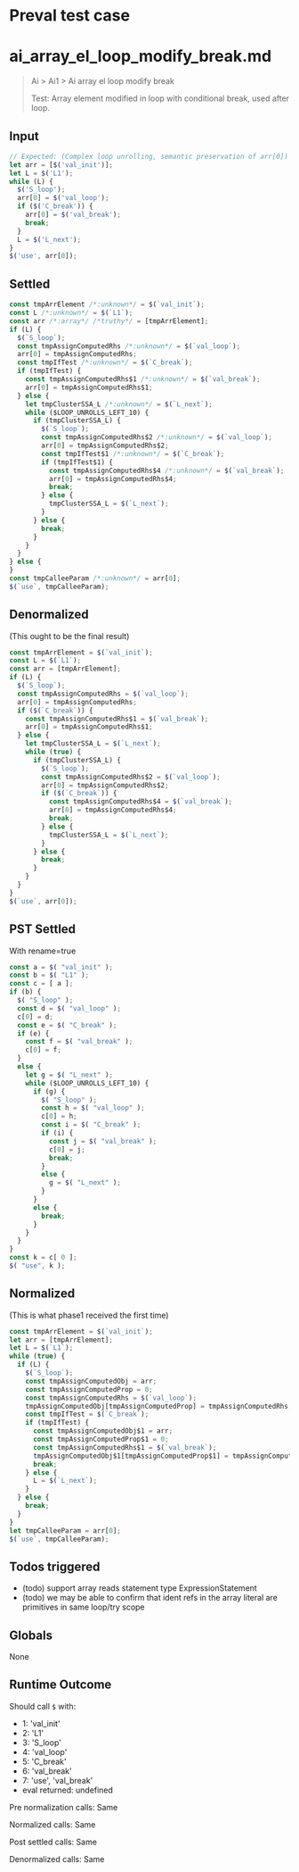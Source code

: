 # Preval test case

# ai_array_el_loop_modify_break.md

> Ai > Ai1 > Ai array el loop modify break
>
> Test: Array element modified in loop with conditional break, used after loop.

## Input

`````js filename=intro
// Expected: (Complex loop unrolling, semantic preservation of arr[0])
let arr = [$('val_init')];
let L = $('L1');
while (L) {
  $('S_loop');
  arr[0] = $('val_loop');
  if ($('C_break')) {
    arr[0] = $('val_break');
    break;
  }
  L = $('L_next');
}
$('use', arr[0]);
`````


## Settled


`````js filename=intro
const tmpArrElement /*:unknown*/ = $(`val_init`);
const L /*:unknown*/ = $(`L1`);
const arr /*:array*/ /*truthy*/ = [tmpArrElement];
if (L) {
  $(`S_loop`);
  const tmpAssignComputedRhs /*:unknown*/ = $(`val_loop`);
  arr[0] = tmpAssignComputedRhs;
  const tmpIfTest /*:unknown*/ = $(`C_break`);
  if (tmpIfTest) {
    const tmpAssignComputedRhs$1 /*:unknown*/ = $(`val_break`);
    arr[0] = tmpAssignComputedRhs$1;
  } else {
    let tmpClusterSSA_L /*:unknown*/ = $(`L_next`);
    while ($LOOP_UNROLLS_LEFT_10) {
      if (tmpClusterSSA_L) {
        $(`S_loop`);
        const tmpAssignComputedRhs$2 /*:unknown*/ = $(`val_loop`);
        arr[0] = tmpAssignComputedRhs$2;
        const tmpIfTest$1 /*:unknown*/ = $(`C_break`);
        if (tmpIfTest$1) {
          const tmpAssignComputedRhs$4 /*:unknown*/ = $(`val_break`);
          arr[0] = tmpAssignComputedRhs$4;
          break;
        } else {
          tmpClusterSSA_L = $(`L_next`);
        }
      } else {
        break;
      }
    }
  }
} else {
}
const tmpCalleeParam /*:unknown*/ = arr[0];
$(`use`, tmpCalleeParam);
`````


## Denormalized
(This ought to be the final result)

`````js filename=intro
const tmpArrElement = $(`val_init`);
const L = $(`L1`);
const arr = [tmpArrElement];
if (L) {
  $(`S_loop`);
  const tmpAssignComputedRhs = $(`val_loop`);
  arr[0] = tmpAssignComputedRhs;
  if ($(`C_break`)) {
    const tmpAssignComputedRhs$1 = $(`val_break`);
    arr[0] = tmpAssignComputedRhs$1;
  } else {
    let tmpClusterSSA_L = $(`L_next`);
    while (true) {
      if (tmpClusterSSA_L) {
        $(`S_loop`);
        const tmpAssignComputedRhs$2 = $(`val_loop`);
        arr[0] = tmpAssignComputedRhs$2;
        if ($(`C_break`)) {
          const tmpAssignComputedRhs$4 = $(`val_break`);
          arr[0] = tmpAssignComputedRhs$4;
          break;
        } else {
          tmpClusterSSA_L = $(`L_next`);
        }
      } else {
        break;
      }
    }
  }
}
$(`use`, arr[0]);
`````


## PST Settled
With rename=true

`````js filename=intro
const a = $( "val_init" );
const b = $( "L1" );
const c = [ a ];
if (b) {
  $( "S_loop" );
  const d = $( "val_loop" );
  c[0] = d;
  const e = $( "C_break" );
  if (e) {
    const f = $( "val_break" );
    c[0] = f;
  }
  else {
    let g = $( "L_next" );
    while ($LOOP_UNROLLS_LEFT_10) {
      if (g) {
        $( "S_loop" );
        const h = $( "val_loop" );
        c[0] = h;
        const i = $( "C_break" );
        if (i) {
          const j = $( "val_break" );
          c[0] = j;
          break;
        }
        else {
          g = $( "L_next" );
        }
      }
      else {
        break;
      }
    }
  }
}
const k = c[ 0 ];
$( "use", k );
`````


## Normalized
(This is what phase1 received the first time)

`````js filename=intro
const tmpArrElement = $(`val_init`);
let arr = [tmpArrElement];
let L = $(`L1`);
while (true) {
  if (L) {
    $(`S_loop`);
    const tmpAssignComputedObj = arr;
    const tmpAssignComputedProp = 0;
    const tmpAssignComputedRhs = $(`val_loop`);
    tmpAssignComputedObj[tmpAssignComputedProp] = tmpAssignComputedRhs;
    const tmpIfTest = $(`C_break`);
    if (tmpIfTest) {
      const tmpAssignComputedObj$1 = arr;
      const tmpAssignComputedProp$1 = 0;
      const tmpAssignComputedRhs$1 = $(`val_break`);
      tmpAssignComputedObj$1[tmpAssignComputedProp$1] = tmpAssignComputedRhs$1;
      break;
    } else {
      L = $(`L_next`);
    }
  } else {
    break;
  }
}
let tmpCalleeParam = arr[0];
$(`use`, tmpCalleeParam);
`````


## Todos triggered


- (todo) support array reads statement type ExpressionStatement
- (todo) we may be able to confirm that ident refs in the array literal are primitives in same loop/try scope


## Globals


None


## Runtime Outcome


Should call `$` with:
 - 1: 'val_init'
 - 2: 'L1'
 - 3: 'S_loop'
 - 4: 'val_loop'
 - 5: 'C_break'
 - 6: 'val_break'
 - 7: 'use', 'val_break'
 - eval returned: undefined

Pre normalization calls: Same

Normalized calls: Same

Post settled calls: Same

Denormalized calls: Same

